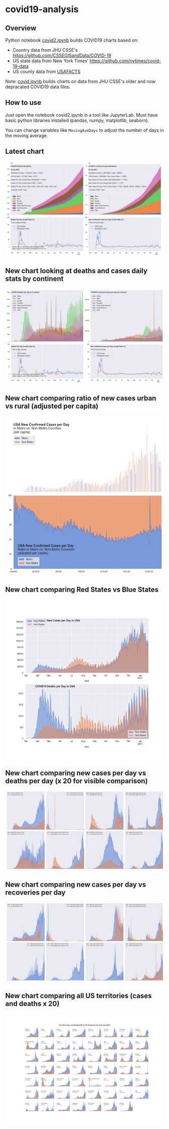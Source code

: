 # covid19-analysis

## Overview
Python notebook [covid2.ipynb](https://github.com/danlaw/covid19-analysis/blob/master/covid2.ipynb) builds COVID19 charts based on:
* Country data from JHU CSSE's https://github.com/CSSEGISandData/COVID-19
* US state data from New York Times' https://github.com/nytimes/covid-19-data
* US county data from [USAFACTS](https://usafacts.org/visualizations/coronavirus-covid-19-spread-map/)

Note: [covid.ipynb](https://github.com/danlaw/covid19-analysis/blob/master/covid.ipynb) builds charts on data from JHU CSSE's older and now depracated COVID19 data files.

## How to use
Just open the notebook covid2.ipynb in a tool like JupyterLab. Must have basic python libraries installed (pandas, numpy, matplotlib, seaborn).

You can change variables like ``MovingAveDays`` to adjust the number of days in the moving average.

## Latest chart
![Latest chart](charts/20210123-covid19-chart.png)

## New chart looking at deaths and cases daily stats by continent
![Comparison chart](charts/20210123-covid19-chart-perday.png)

## New chart comparing ratio of new cases urban vs rural (adjusted per capita)
![Urban rural per capita chart](charts/20210123-US-counties-urban-vs-rural-per-capita.png)

## New chart comparing Red States vs Blue States
![Red vs Blue chart](charts/20210123-compare-daily-red-vs-blue-states.png)

## New chart comparing new cases per day vs deaths per day (x 20 for visible comparison)
![Comparison chart](charts/20210123-comparison-chart.png)

## New chart comparing new cases per day vs recoveries per day
![Recovery chart](charts/20210123-comparison-recovery-chart.png)

## New chart comparing all US territories (cases and deaths x 20)
![Territories chart](charts/20210123-compare-US-territories.png)

